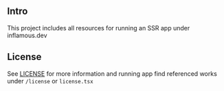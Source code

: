 ## Intro
This project includes all resources for running an SSR app under inflamous.dev

## License
See [LICENSE](LICENSE) for more information and running app find referenced works under `/license` or `license.tsx`